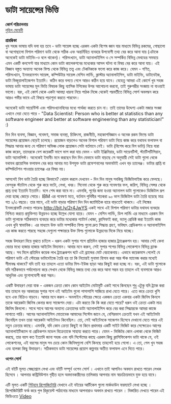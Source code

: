 # ডাটা সায়েন্সের ভিত্তি

**কোর্স পরিচালনায়**   
[নুহিল মেহেদী](https://nuhil.net/)   

**প্রারম্ভিকা**   
খুব সহজ ভাষায় যদি বলা হয় তবে - ডাটা সায়েন্স হচ্ছে এরকম একটা বিশেষ জ্ঞান যার মাধ্যমে বিভিন্ন রকমের, গোছালো বা অগোছালো বিশাল পরিমাণ ডাটা থেকে সঠিক এবং অন্তর্নিহিত ব্যবহার উপযোগী তথ্য বের করে আনা যায় (এটাকে অনেকেই ডাটা মাইনিং-ও বলে থাকেন)। পরিসংখ্যান, ডাটা অ্যানালাইসিস ও সে সম্পর্কিত বিভিন্ন মেথডের সমন্বয়ে এমন একটি কনসেপ্ট যার মাধ্যমে কোন ডাটা কালেকশনের মধ্যেকার আসল ঘটনা বা বিষয় বের করে আনা যায়। এই বিজ্ঞান বস্তুত অন্যান্য অনেক ফিল্ড থেকে বিভিন্ন তত্ত্ব এবং টেকনিককে ফলো করে কাজ করে। যেমন - গণিত, পরিসংখ্যান, ইনফরমেশন সায়েন্স, কম্পিউটার সায়েন্স মেশিন লার্নিং, ক্লাস্টার অ্যানালাইসিস, ডাটা মাইনিং, ডাটাবেইজ, ডাটা ভিজুয়ালাইজেশন ইত্যাদি। কঠিন করে বলতে গেলে আরও কঠিন হয়ে যাবে। যেহেতু আমরা এই কোর্সে খুব সহজ ভাষায় ডাটা সায়েন্সের মূল ভিত্তি বিষয়ক কিছু ব্যাসিক টপিকের উপর আলোচনা করবো, তাই গুরুগম্ভীর সংজ্ঞায় না যাওয়াই ভালো। বরং, এই কোর্স থেকে একটা আবছা ধারনা নিয়ে পাঠক নিজে থেকেই পরবর্তীতে বিভিন্ন সোর্স অবলম্বন করে আরও গভীর ভাবে এই বিষয়ে পড়াশুনা করতে পারবেন। 

অনেকেই ডাটা সায়েন্টিস্ট এবং পরিসংখ্যানবিদের মধ্যে পার্থক্য করতে চান না। তাই তাদের উদ্দেশ্য একটা মজার সংজ্ঞা এখানে দেয়া যেতে পারে - "Data Scientist: Person who is better at statistics than any software engineer and better at software engineering than any statistician!" :)

দিন দিন ব্যবসা, বিজ্ঞান, গবেষণা, সমাজ ব্যবস্থা, চিকিৎসা, রাজনীতি, মহাকাশবিজ্ঞান ও অনেক রকম ফিল্ডে ডাটা সায়েন্সের প্রয়োজন বেড়েই চলেছে। প্রয়োজন বাড়লেও অনেক বিশাল পরিমাণ ডাটা নিয়ে কাজ করে যথাযথ ফলাফল বা সিদ্ধান্ত আনার জন্য যে পরিমাণ অভিজ্ঞ লোক প্রয়োজন সেটা বর্তমানে নেই। ডাটা (বিশেষ করে বিগ ডাটা) নিয়ে যারা কাজ করেন, তাদেরকে বেশ কয়েকটি ভাগে ভাগ করা যায় যেমন - ডাটা ইঞ্জিনিয়ার, ডাটা সায়েনটিস্ট, স্ট্যাটিসটিসিয়ান, ডাটা অ্যানালিস্ট। অনেকেই ইদানীং মনে করছেন দিন দিন যেভাবে ডাটা বাড়ছে সে অনুযায়ী সেই ডাটা গুলো থেকে যথাযথ প্রায়োগিক ফলাফল বের করে আনার মত উপযুক্ত ডাটা প্রফেশনালের অভাবটাই এখন বড় চ্যালেঞ্জ। ডাটার প্রাপ্তি বা কম্পিউটেশন পাওয়ার চ্যালেঞ্জ এর বিষয় নয়।   

আসলেই বিগ ডাটা তৈরি হচ্ছে কিভাবে? খেয়াল করলে দেখবেন - দিন দিন মানুষ সবকিছু ডিজিটালাইজ করে ফেলছে। ফেসবুক স্ট্যাটাস থেকে শুরু করে ফটো, লেখা, খবর। সিনেমা থেকে শুরু করে গবেষণার ফল, জরিপ, বিভিন্ন সেন্সর থেকে প্রাপ্ত তথ্য ইত্যাদি ইত্যাদি। বলে শেষ করা যাবে না। এমনকি, পূর্বের জমা হওয়া অ্যানালগ ডাটা গুলোকেও ডিজিটাল রূপ দেয়া হচ্ছে জোড়ে সোরে। IBM এর গবেষণা মতে, বর্তমান পৃথিবীর শতকরা ৯০ ভাগ ডিজিটাল ডাটা তৈরি হয়েছে মাত্র গত ২/৩ বছরে। তার মানে, এই ডাটা বাড়ার পরিমাণ দিন দিন জ্যামিতিক হারে বাড়তেই থাকবে। এই লিঙ্কের ইনফগ্রোফটি দেখতে পারেনঃ http://bit.ly/2r4JwYS একই সাথে এই বিশাল পরিমাণ ডাটার যথাযথ ব্যবহার নিশ্চিত করতে প্রযুক্তিগত উন্নয়নও হচ্ছে উল্লেখ যোগ্য হারে। যেমন - মেশিন লার্নিং, ডিপ লার্নিং এর মাধ্যমে এরকম বিগ ডাটা গুলোকে সঠিকভাবে ব্যবহার করে ডাটার মধ্যেকার প্যাটার্ন খোজা, ক্লাসিফাই করা, ভ্যালু প্রেডিক্ট করা ইত্যাদি কাজ এখন খুবি স্বাভাবিক। এর মাধ্যমে উক্ত ডাটা সম্পর্কিত ফিল্ড গুলো দ্রুত সিদ্ধান্ত গ্রহণ, ভবিষ্যৎ প্রেডিকশন ও অ্যানালাইসিস এর কাজ করতে পারছে সহজে যেগুলো পক্ষান্তরে উক্ত ফিল্ড গুলোকে উন্নয়নের দিকে নিয়ে যাচ্ছে।   

সহজ উদাহরণ দিয়ে বুঝতে চাইলে - ধরুন একটা সুপার শপে প্রতিদিন হাজার হাজার ট্র্যাঞ্জেকশন হয়। আবার সেই কেনা বেচার মধ্যে হাজার হাজার আইটেম বিদ্যমান। আবার মনে করুন, সেই সুপার শপের বিভিন্ন লোকেশনে বিভিন্ন ব্র্যাঞ্চ আছে। সব মিলে প্রতিদিন কয়েক লাখ ট্র্যাঞ্জেকশন ঘটে এই ব্র্যান্ডের মোট বেচাকেনায়। এভাবে কয়েকমাস গেলেই যে পরিমাণ ডাটা এই স্টোরের ডাটাবেইজে তৈরি হয় তা কি নিতান্তই মুনাফা হিসাব করা আর স্টক ম্যানেজ করার মধ্যেই সীমাবদ্ধ থাকবে? যদি তাই হয় তাহলে এতো ডাটার মিস-ইউজ ছাড়া আর কিছুই করা হচ্ছে না। বরং, এই ডাটা গুলোকে যদি সঠিকভাবে পর্যালোচনা করে সেখান থেকে বিভিন্ন মজার তথ্য বের করে আনা সম্ভব হয় তাহলে ওই ব্যবসাকে আরও আধুনিক এবং যুগোপযোগী করা সম্ভব। 

একটি উদাহরণ দেয়া যাক - একজন ক্রেতা কোন কোন আইটেম মোটামুটি একই সাথে কিনছেন শুধু এটুকু যদি ট্র্যাক করা যায় তাহলে বড় আকারের সুপার শপে ওই আইটেম গুলো পাসাপাশি সাজিয়ে রাখা যেতে পারে। এতে করে ক্রেতা খুশি হবে এবং বিক্রিও বাড়বে। আবার মনে করুন - অনলাইন স্টোরের ক্ষেত্রে একজন ক্রেতা একবার একটা জিনিষ কিনলে তাকে আরেকটা জিনিষ কেনার জন্য সাজেশন দেয়া। এটা করতে কি কি করা যেতে পারে? ধরুন ওই ক্রেতা একটা মাত্র জিনিষ কিনলো। সাথে সাথে আগের অন্যান্য ক্রেতাদের ডাটা অ্যানালাইসিস করে বের করা সিদ্ধান্তকে আমরা কাজে লাগাতে পারি। আগের অ্যানালাইসিস মোতাবেক আমাদের সিস্টেম জানে যে, বেশিরভাগ ক্রেতাই যখন এই আইটেমটা কিনেছিল তখন তারা আরেকটা আইটেমও কিনেছিল। তো, সেই আইটেমকে সাজেশন হিসেবে দেখানো যেতে পারে এই নতুন ক্রেতার কাছে। এমনকি, যদি কোন ক্রেতা কিছুই না কিনে প্রথমবার একটি সাইট ভিজিট করে সেক্ষেত্রেও আগের অ্যানালাইটিক্যাল বা প্রেডিকশন মডেল বিক্রেতাকে সাহায্য করতে পারে। যেমন - ভিজিটর কোন এলাকা থেকে ভিজিট করছে, তার বয়স কত ইত্যাদি জানা সহজ এবং যদি সিস্টেমের কাছে এরকম কিছু ক্লাসিফিকেশন ডাটা থাকে যে, ওই লোকেশনের, এই বয়সের মানুষ সব চেয়ে কোন জিনিষগুলো বেশি কিনছে তাহলেই হয়ে গেলো। এ তো, গেল খুব সহজ এবং হালকা কিছু উদাহরণ। সঠিকভাবে ডাটা সায়েন্সের প্রয়োগ কল্পনার অতীত ফলাফল এনে দিতে পারে। 

**ওপেন সোর্স**

এই বইটি মূলত স্বেচ্ছাশ্রমে লেখা এবং বইটি সম্পূর্ন ওপেন সোর্স । এখানে তাই আপনিও অবদান রাখতে পারেন লেখক হিসেবে । আপনার কন্ট্রিবিউশান গৃহীত হলে অবদানকারীদের তালিকায় আপনার নাম স্বয়ংক্রিয়ভাবে যুক্ত হয়ে যাবে।  

এটি মূলত একটি [গিটহাব রিপোজিটোরি](https://github.com/howtocode-com-bd/ds.howtocode.com.bd)  যেখানে এই বইয়ের আর্টিকেল গুলো মার্কডাউন ফরম্যাটে লেখা হচ্ছে । রিপোজিটরিটি ফর্ক করে পুল রিকুয়েস্ট পাঠানোর মাধ্যমে আপনারাও অবদান রাখতে পারেন । বিস্তারিত দেখতে পারেন এই ভিডিওতে  [Video](http://blog.howtocode.com.bd/?p=32)
